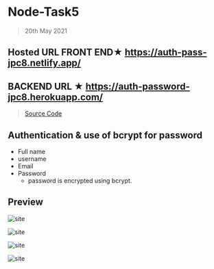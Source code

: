 # Node-Task5

> 20th May 2021

## Hosted URL FRONT END★ https://auth-pass-jpc8.netlify.app/

## BACKEND URL ★ https://auth-password-jpc8.herokuapp.com/

> [Source Code](Auth-Pass)

## Authentication & use of bcrypt for password

- Full name
- username
- Email
- Password
  - password is encrypted using bcrypt.

## Preview

![site](https://github.com/JPC8/guvi_BootCamp/blob/main/Tasks/Week8/Node-Task5/Preview1.png)

![site](https://github.com/JPC8/guvi_BootCamp/blob/main/Tasks/Week8/Node-Task5/Preview2.png)

![site](https://github.com/JPC8/guvi_BootCamp/blob/main/Tasks/Week8/Node-Task5/Preview3.png)

![site](https://github.com/JPC8/guvi_BootCamp/blob/main/Tasks/Week8/Node-Task5/Preview5.png)
